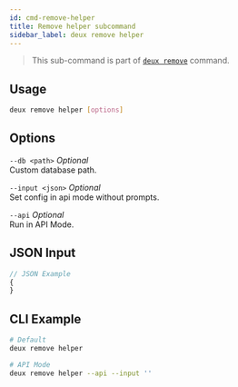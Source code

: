 ```yaml
---
id: cmd-remove-helper
title: Remove helper subcommand
sidebar_label: deux remove helper
---
```


> This sub-command is part of [`deux remove`](cmd-remove.html) command.

## Usage
```bash
deux remove helper [options]
```

## Options
`--db <path>` *Optional*  
Custom database path.

`--input <json>` *Optional*  
Set config in api mode without prompts.

`--api` *Optional*  
Run in API Mode.

## JSON Input
```javascript 
// JSON Example
{
}
```

## CLI Example
```bash
# Default
deux remove helper

# API Mode
deux remove helper --api --input ''
```
